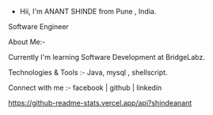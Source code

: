-  Hii, I'm ANANT SHINDE from Pune , India.

Software Engineer

About Me:-

Currently I'm learning Software Development at BridgeLabz. 

Technologies & Tools :-
   Java,  mysql , shellscript.
   

 Connect with me :-
facebook | github | linkedin


https://github-readme-stats.vercel.app/api?shindeanant
